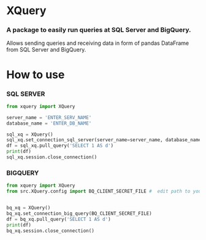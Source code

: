 # XQuery

### A package to easily run queries at SQL Server and BigQuery.

Allows sending queries and receiving data in form of pandas DataFrame from SQL Server and BigQuery.


# How to use
### SQL SERVER
```python
from xquery import XQuery

server_name = 'ENTER_SERV_NAME'
database_name = 'ENTER_DB_NAME'

sql_xq = XQuery()
sql_xq.set_connection_sql_server(server_name=server_name, database_name=database_name)
df = sql_xq.pull_query('SELECT 1 AS d')
print(df)
sql_xq.session.close_connection()
```



### BIGQUERY
```python
from xquery import XQuery
from src.XQuery.config import BQ_CLIENT_SECRET_FILE #  edit path to your file


bq_xq = XQuery()
bq_xq.set_connection_big_query(BQ_CLIENT_SECRET_FILE)
df = bq_xq.pull_query('SELECT 1 AS d')
print(df)
bq_xq.session.close_connection()
```
